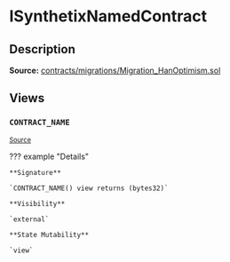 # ISynthetixNamedContract

## Description

**Source:** [contracts/migrations/Migration_HanOptimism.sol](https://github.com/Synthetixio/synthetix/tree/v2.102.0/contracts/migrations/Migration_HanOptimism.sol)

## Views

### `CONTRACT_NAME`

<sub>[Source](https://github.com/Synthetixio/synthetix/tree/v2.102.0/contracts/migrations/Migration_HanOptimism.sol#L10)</sub>

??? example "Details"

    **Signature**

    `CONTRACT_NAME() view returns (bytes32)`

    **Visibility**

    `external`

    **State Mutability**

    `view`
